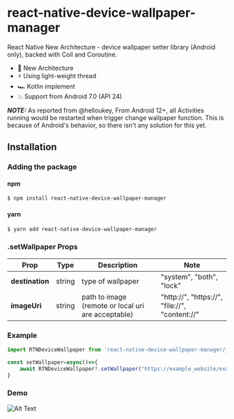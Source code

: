 
# react-native-device-wallpaper-manager
React Native New Architecture - device wallpaper setter library (Android only), backed with Coil and Coroutine.
+ 🐎 New Architecture
+ ⚡ Using light-weight thread
+ 🏎 Kotlin implement
+ 💥 Support from Android 7.0 (API 24)

**_NOTE:_**  As reported from @helloukey, From Android 12+, all Activities running would be restarted when trigger change wallpaper function. This is because of Android's behavior, so there isn't any solution for this yet.

## Installation

### Adding the package

#### npm

```bash
$ npm install react-native-device-wallpaper-manager
```

#### yarn

```bash
$ yarn add react-native-device-wallpaper-manager
```


### .setWallpaper Props

|Prop|Type|Description|Note|
|-|-|-|-|
|**destination**|string| type of wallpaper|"system", "both", "lock"|
|**imageUri**|string|path to image (remote or local uri are acceptable)|"http://", "https://", "file://", "content://"|


### Example

```typescript
import RTNDeviceWallpaper from 'react-native-device-wallpaper-manager/js/NativeDeviceWallpaper'

const setWallpaper=async()=>{
    await RTNDeviceWallpaper?.setWallpaper("https://example_website/example_image.png","both")
}
```

### Demo

![Alt Text](https://media.giphy.com/media/v1.Y2lkPTc5MGI3NjExanF5YzVpZG5ncmNqanp2aW81eW14aTcwdmNyMzBlcmhlcjVjNHduMyZlcD12MV9pbnRlcm5hbF9naWZfYnlfaWQmY3Q9Zw/FpMJDFkj6mNzu600eN/giphy.gif)



